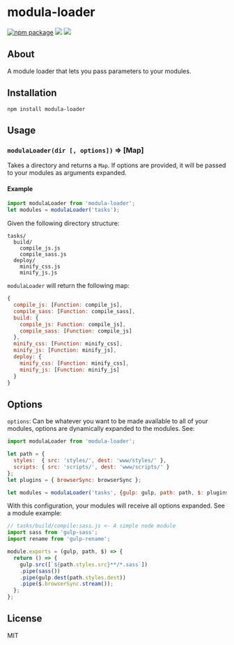 # modula-loader

[![npm package][npm-ver-link]][modula-loader]
[![][TravisLogo]][Travis]
![][mit-badge]

## About

A module loader that lets you pass parameters to your modules.

## Installation
```
npm install modula-loader
```

## Usage

### `modulaLoader(dir [, options])` => [Map]

Takes a directory and returns a `Map`.
If options are provided, it will be passed to your modules as arguments expanded.

#### Example

```js
import modulaLoader from 'modula-loader';
let modules = modulaLoader('tasks');
```
Given the following directory structure:
```
tasks/
  build/
    compile_js.js
    compile_sass.js
  deploy/
    minify_css.js
    minify_js.js
```
`modulaLoader` will return the following map:

```js
{
  compile_js: [Function: compile_js],
  compile_sass: [Function: compile_sass],
  build: {
    compile_js: Function: compile_js],
    compile_sass: [Function: compile_js]
  },
  minify_css: [Function: minify_css],
  minify_js: [Function: minify_js],
  deploy: {
    minify_css: [Function: minify_css],
    minify_js: [Function: minify_js]
  }
}
```

## Options

`options`: Can be whatever you want to be made available to all of your modules,
options are dynamically expanded to the modules. See:

```js
import modulaLoader from 'modula-loader';

let path = {
  styles:  { src: 'styles/', dest: 'www/styles/' },
  scripts: { src: 'scripts/', dest: 'www/scripts/' }
};
let plugins = { browserSync: browserSync };

let modules = modulaLoader('tasks', {gulp: gulp, path: path, $: plugins});
```

With this configuration, your modules will receive all options expanded. See
a module example:

```js
// tasks/build/compile:sass.js <- A simple node module
import sass from 'gulp-sass';
import rename from 'gulp-rename';

module.exports = (gulp, path, $) => {
  return () => {
    gulp.src([`${path.styles.src}**/*.sass`])
    .pipe(sass())
    .pipe(gulp.dest(path.styles.dest))
    .pipe($.browserSync.stream());
  };
};
```

## License

MIT

[modula-loader]: https://www.npmjs.com/package/modula-loader

[mit-badge]: https://img.shields.io/badge/license-MIT-lightgrey.svg?style=flat-square

[npm-pkg-link]: https://www.npmjs.org/package/modula-loader

[npm-ver-link]: https://img.shields.io/npm/v/modula-loader.svg?style=flat-square

[TravisLogo]: http://img.shields.io/travis/Nafta7/modula-loader.svg?style=flat-square
[Travis]: https://travis-ci.org/Nafta7/modula-loader
